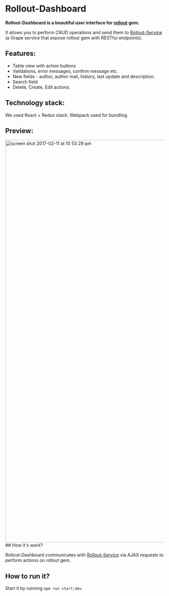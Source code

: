 # Rollout-Dashboard

**Rollout-Dashboard is a beautiful user interface for [rollout](https://github.com/fetlife/rollout) gem.**

It allows you to perform CRUD operations and send them to [Rollout-Service](https://github.com/fiverr/rollout_service)  (a Grape service that expose rollout gem with RESTful endpoints). 

## Features:
 - Table view with action buttons
 - Validations, error messages, confirm message etc.
 - New fields - author, author mail, history, last update and description.
 - Search field
 - Delete, Create, Edit actions.
 
## Technology stack:
We used React + Redux stack.
Webpack used for bundling.

## Preview: 
<img width="1280" alt="screen shot 2017-02-11 at 10 53 29 pm" src="https://cloud.githubusercontent.com/assets/8016250/22857588/4fc5a084-f0b0-11e6-99fb-4beda0ab44d5.png">
## How it's work?

Rollout-Dashboard communicates with [Rollout-Service](https://github.com/fiverr/rollout_service) via AJAX requests to perform actions on rollout gem.

## How to run it?
Start it by running `npm run start:dev`